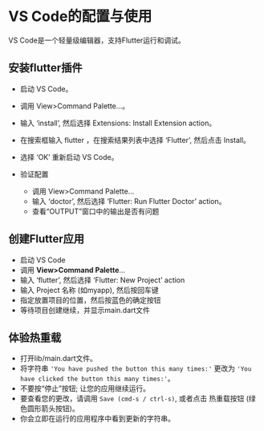 # VS Code的配置与使用

VS Code是一个轻量级编辑器，支持Flutter运行和调试。

## 安装flutter插件

- 启动 VS Code。
- 调用 View>Command Palette…。
- 输入 ‘install’, 然后选择 Extensions: Install Extension action。
- 在搜索框输入 flutter ，在搜索结果列表中选择 ‘Flutter’, 然后点击 Install。
- 选择 ‘OK’ 重新启动 VS Code。

- 验证配置
    - 调用 View>Command Palette…
    - 输入 ‘doctor’, 然后选择 ‘Flutter: Run Flutter Doctor’ action。
    - 查看“OUTPUT”窗口中的输出是否有问题

## 创建Flutter应用

- 启动 VS Code
- 调用 **View>Command Palette**…
- 输入 ‘flutter’, 然后选择 ‘Flutter: New Project’ action
- 输入 Project 名称 (如myapp), 然后按回车键
- 指定放置项目的位置，然后按蓝色的确定按钮
- 等待项目创建继续，并显示main.dart文件

## 体验热重载

- 打开lib/main.dart文件。
- 将字符串 `'You have pushed the button this many times:'` 更改为 `'You have clicked the button this many times:'`。
- 不要按“停止”按钮; 让您的应用继续运行。
- 要查看您的更改，请调用 `Save (cmd-s / ctrl-s)`, 或者点击 热重载按钮 (绿色圆形箭头按钮)。
- 你会立即在运行的应用程序中看到更新的字符串。